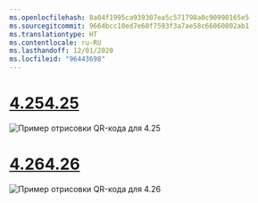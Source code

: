 ```yaml
---
ms.openlocfilehash: 8a04f1995ca939307ea5c571798a0c90990165e5
ms.sourcegitcommit: 9664bcc10ed7e60f7593f3a7ae58c66060802ab1
ms.translationtype: HT
ms.contentlocale: ru-RU
ms.lasthandoff: 12/01/2020
ms.locfileid: "96443698"
---
```

# <a name="425"></a>[<span data-ttu-id="3cde3-101">4.25</span><span class="sxs-lookup"><span data-stu-id="3cde3-101">4.25</span></span>](#tab/425)

![Пример отрисовки QR-кода для 4.25](../images/unreal-qr-render.PNG)

# <a name="426"></a>[<span data-ttu-id="3cde3-103">4.26</span><span class="sxs-lookup"><span data-stu-id="3cde3-103">4.26</span></span>](#tab/426)

![Пример отрисовки QR-кода для 4.26](../images/qr-codes-img-02.png)
